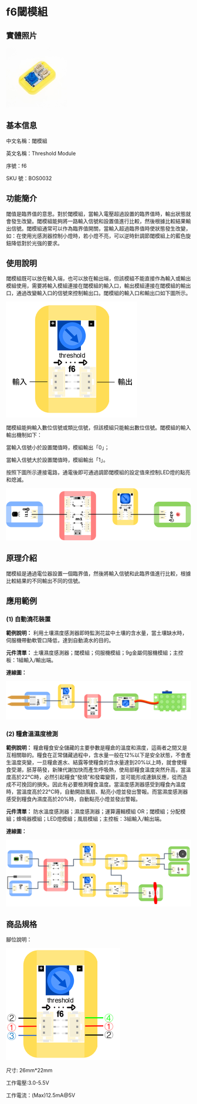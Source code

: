 # f6閾模組

## 實體照片

![](../../../.gitbook/assets/threshold_module%20%281%29%20%281%29.png)

## 基本信息

中文名稱：閾模組

英文名稱：Threshold Module

序號：f6

SKU 號：BOS0032

## 功能簡介

閾值是臨界值的意思。對於閾模組，當輸入電壓超過設置的臨界值時，輸出狀態就會發生改變。閾模組能夠將一路輸入信號和設置值進行比較，然後根據比較結果輸出信號。閾模組通常可以作為臨界值開關，當輸入超過臨界值時使狀態發生改變，如：在使用光感測器控制小燈時，若小燈不亮，可以逆時針調節閾模組上的藍色旋鈕降低對於光強的要求。

## 使用說明

閾模組既可以放在輸入端，也可以放在輸出端，但該模組不能直接作為輸入或輸出模組使用，需要將輸入模組連接在閾模組的輸入口，輸出模組連接在閾模組的輸出口，通過改變輸入口的信號來控制輸出口。閾模組的輸入口和輸出口如下圖所示。

![](../../../.gitbook/assets/threshold_module_ui1.png)

閾模組能夠輸入數位信號或類比信號，但該模組只能輸出數位信號。閾模組的輸入輸出機制如下：

當輸入信號小於設置閾值時，模組輸出「0」；

當輸入信號大於設置閾值時，模組輸出「1」。

按照下圖所示連接電路，通電後即可通過調節閾模組的設定值來控制LED燈的點亮和熄滅。

![](../../../.gitbook/assets/threshold_module_ui2%20%281%29.png)

## 原理介紹

閾模組是通過電位器設置一個臨界值，然後將輸入信號和此臨界值進行比較，根據比較結果的不同輸出不同的信號。

## 應用範例

### **\(1\) 自動澆花裝置**

**範例說明：** 利用土壤濕度感測器即時監測花盆中土壤的含水量，當土壤缺水時，伺服機帶動軟管口降低，達到自動澆水的目的。

**元件清單：** 土壤濕度感測器；閾模組；伺服機模組；9g金屬伺服機模組；主控板：1組輸入/輸出端。

**連線圖：**

![](../../../.gitbook/assets/boson_阈值模块_自动浇花装置连线图%20%283%29%20%281%29.png)

### **\(2\) 糧倉溫濕度檢測**

**範例說明：** 糧倉糧食安全儲藏的主要參數是糧倉的溫度和濕度，這兩者之間又是互相關聯的。糧食在正常儲藏過程中，含水量一般在12%以下是安全狀態，不會產生溫度突變，一旦糧倉進水、結露等使糧食的含水量達到20%以上時，就會使糧食受潮，胚芽萌發，新陳代謝加快而產生呼吸熱，使局部糧食溫度突然升高，當溫度高於22°C時，必然引起糧食“發燒”和發霉變質，並可能形成連鎖反應，從而造成不可挽回的損失。因此有必要檢測糧食溫度。當溫度感測器感受到糧食內溫度時，當溫度高於22°C時，自動開啟風扇、點亮小燈並發出警報。而當濕度感測器感受到糧食內濕度高於20%時，自動點亮小燈並發出警報。

**元件清單：** 防水溫度感測器；濕度感測器；運算邏輯模組 OR；閾模組；分配模組；蜂鳴器模組；LED燈模組；風扇模組；主控板：3組輸入/輸出端。

**連線圖：**

![](../../../.gitbook/assets/boson-kong-qi-shi-du-chuan-gan-qi-ying-yong-yang-li-2-lian-xian-tu%20%282%29%20%281%29.png)

## 商品規格

腳位說明：

![](../../../.gitbook/assets/threshold_module_spec.png)

尺寸: 26mm\*22mm

工作電壓:3.0-5.5V

工作電流：\(Max\)12.5mA@5V

